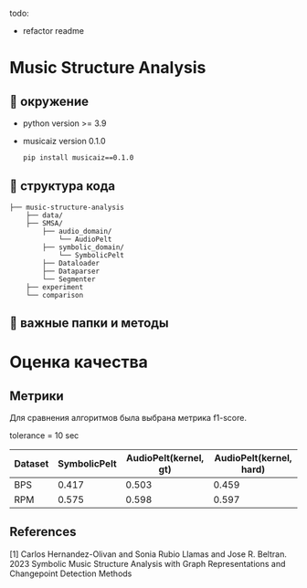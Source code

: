 todo:
- refactor readme

# Music Structure Analysis
## 💎 окружение
- python version >= 3.9
- musicaiz version 0.1.0

  ```bash
  pip install musicaiz==0.1.0
  ```

## 💎 структура кода
```
├── music-structure-analysis                
    ├── data/           
    ├── SMSA/      
        ├── audio_domain/
            └── AudioPelt
        ├── symbolic_domain/
            └── SymbolicPelt       
        ├── Dataloader
        ├── Dataparser
        └── Segmenter
    ├── experiment        
    └── comparison          
```

## 💎 важные папки и методы

# Оценка качества
## Метрики

Для сравнения алгоритмов была выбрана метрика f1-score.

tolerance = 10 sec

| Dataset  | SymbolicPelt | AudioPelt(kernel, gt) |  AudioPelt(kernel, hard) |
|----------|--------------|-----------------------|--------------------------|
|   BPS    |    0.417     | 0.503                 | 0.459                    |
|  RPM     | 0.575        | 0.598                 | 0.597                    |

## References
<a id="1">[1]</a> 
Carlos Hernandez-Olivan and Sonia Rubio Llamas and Jose R. Beltran. 2023
Symbolic Music Structure Analysis with Graph Representations and Changepoint Detection Methods




